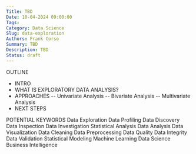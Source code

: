 ```yaml
---
Title: TBD
Date: 10-04-2024 09:00:00
Tags: 
Category: Data Science
Slug: data-exploration
Authors: Frank Corso
Summary: TBD
Description: TBD
Status: draft
---
```


OUTLINE
- INTRO
- WHAT IS EXPLORATORY DATA ANALYSIS?
- APPROACHES
-- Univariate Analysis
-- Bivariate Analysis
-- Multivariate Analysis
- NEXT STEPS

POTENTIAL KEYWORDS
Data Exploration
Data Profiling
Data Discovery
Data Inspection
Data Investigation
Statistical Analysis
Data Analysis
Data Visualization
Data Cleaning
Data Preprocessing
Data Quality
Data Integrity
Data Validation
Statistical Modeling
Machine Learning
Data Science
Business Intelligence